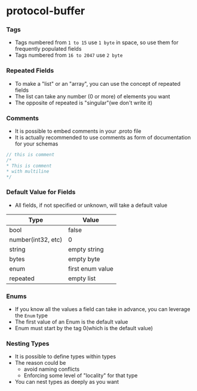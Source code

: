 # protocol-buffer
### Tags
- Tags numbered from `1 to 15` use `1 byte` in space, so use them
for frequently populated fields
- Tags numbered from `16 to 2047` use `2 byte`

### Repeated Fields
- To make a "list" or an "array",  you can use the concept of repeated
fields
- The list can take any number (0 or more) of elements you want
- The opposite of repeated is "singular"(we don't write it)

### Comments
- It is possible to embed comments in your .proto file
- It is actually recommended to use comments as form of documentation
for your schemas
```java
// this is comment
/*
* This is comment
* with multiline
*/
```

### Default Value for Fields
- All fields, if not specified or unknown, will take a default value

| Type               | Value            |
|--------------------|------------------|
| bool               | false            |
| number(int32, etc) | 0                |
| string             | empty string     |
| bytes              | empty byte       |
| enum               | first enum value |
| repeated           | empty list       |

### Enums
- If you know all the values a field can take in advance, you can leverage
the `Enum` type
- The first value of an Enum is the default value
- Enum must start by the tag 0(which is the default value)

### Nesting Types
- It is possible to define types within types
- The reason could be
    - avoid naming conflicts
    - Enforcing some level of "locality" for that type
- You can nest types as deeply as you want